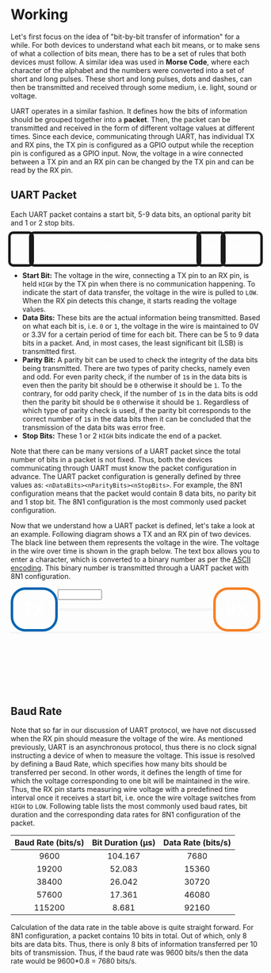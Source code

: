 # Working
Let's first focus on the idea of "bit-by-bit transfer of information" for a while. For both devices to understand what each bit means, or to make sens of what a collection of bits mean, there has to be a set of rules that both devices must follow. A similar idea was used in **Morse Code**, where each character of the alphabet and the numbers were converted into a set of short and long pulses. These short and long pulses, dots and dashes, can then be transmitted and received through some medium, i.e. light, sound or voltage.

UART operates in a similar fashion. It defines how the bits of information should be grouped together into a **packet**. Then, the packet can be transmitted and received in the form of different voltage values at different times. Since each device, communicating through UART, has individual TX and RX pins, the TX pin is configured as a GPIO output while the reception pin is configured as a GPIO input. Now, the voltage in a wire connected between a TX pin and an RX pin can be changed by the TX pin and can be read by the RX pin.

## UART Packet
Each UART packet contains a start bit, 5-9 data bits, an optional parity bit and 1 or 2 stop bits.

<div class="js-anim">
<div style="display: grid; grid-template-columns: repeat(13, 1fr);">
<div style="grid-row: 1 / 2; grid-column: 1 / 2; width: 100%; height: 100%; border: 5px solid; border-radius: 10px; justify-self: center; align-self: center; text-align: center; vertical-align: middle;"><span style="color: white">Start<br>bit
</span>
</div>
<div style="grid-row: 1 / 2; grid-column: 2 / 11; width: 100%; height: 100%; border: 5px solid; border-radius: 10px; justify-self: center; align-self: center; text-align: center; vertical-align: middle;"><span style="color: white">5 - 9<br>Data bits
</span>
</div>
<div style="grid-row: 1 / 2; grid-column: 11 / 12; width: 100%; height: 100%; border: 5px solid; border-radius: 10px; justify-self: center; align-self: center; text-align: center; vertical-align: middle;"><span style="color: white">0 or 1<br>Parity<br>bits
</span>
</div>
<div style="grid-row: 1 / 2; grid-column: 12 / 14; width: 100%; height: 100%; border: 5px solid; border-radius: 10px; justify-self: center; align-self: center; text-align: center; vertical-align: middle;"><span style="color: white">1 or 2<br>Stop bits
</span>
</div>
</div>
</div>



- **Start Bit:** The voltage in the wire, connecting a TX pin to an RX pin, is held `HIGH` by the TX pin when there is no communication happening. To indicate the start of data transfer, the voltage in the wire is pulled to `LOW`. When the RX pin detects this change, it starts reading the voltage values.
- **Data Bits:** These bits are the actual information being transmitted. Based on what each bit is, i.e. `0` or `1`, the voltage in the wire is maintained to 0V or 3.3V for a certain period of time for each bit. There can be 5 to 9 data bits in a packet. And, in most cases, the least significant bit (LSB) is transmitted first.
- **Parity Bit:** A parity bit can be used to check the integrity of the data bits being transmitted. There are two types of parity checks, namely even and odd. For even parity check, if the number of `1`s in the data bits is even then the parity bit should be `0` otherwise it should be `1`. To the contrary, for odd parity check, if the number of `1`s in the data bits is odd then the parity bit should be `0` otherwise it should be `1`. Regardless of which type of parity check is used, if the parity bit corresponds to the correct number of `1`s in the data bits then it can be concluded that the transmission of the data bits was error free.
- **Stop Bits:** These 1 or 2 `HIGH` bits indicate the end of a packet.

Note that there can be many versions of a UART packet since the total number of bits in a packet is not fixed. Thus, both the devices communicating through UART must know the packet configuration in advance. The UART packet configuration is generally defined by three values as: `<nDataBits><nParityBits><nStopBits>`. For example, the 8N1 configuration means that the packet would contain 8 data bits, no parity bit and 1 stop bit. The 8N1 configuration is the most commonly used packet configuration.

Now that we understand how a UART packet is defined, let's take a look at an example. Following diagram shows a TX and an RX pin of two devices. The black line between them represents the voltage in the wire. The voltage in the wire over time is shown in the graph below. The text box allows you to enter a character, which is converted to a binary number as per the [ASCII encoding](https://en.wikipedia.org/wiki/ASCII). This binary number is transmitted through a UART packet with 8N1 configuration.


<div class="js-anim">
<div style="display: grid; grid-template-columns: 2fr 8fr 2fr; grid-template-rows: 1fr 1fr 1fr 4fr;">
<div style="grid-column: 1 / 2; grid-row: 1 / 4; padding: 20px; border: 5px solid #0064B1; border-radius: 30px; justify-self: center; align-self: center; vertical-align: middle; font-size: xx-large; font-weight: bold; color: #0064B1;"><span style="color: white">TX</span>
</div>
<div style="display: grid; grid-template-columns: 1fr 0.5fr 1fr 0.5fr 1fr; grid-column: 2 / 3; grid-row: 1 / 2; justify-self: center; align-self: center; vertical-align: middle; justify-items: space-evenly;">
<input id="uartSignalSig" type="text" class="js-anim" maxlength="1" size="8" onchange="uartSignalSig.handleChange()">
<div style="justify-self: center; align-self: center;"><span style="color: white">&rArr;
</span>
</div>
<div id="uartSignalSigToAscii" style="justify-self: center; align-self: center;">
</div>
<div style="justify-self: center; align-self: center;"><span style="color: white">&rArr;
</span>
</div>
<div id="uartSignalSigToBin" style="justify-self: center; align-self: center;"></div>
</div>
<div id="uartSignalWire" style="grid-column: 2 / 3; grid-row: 2 / 3; width: 100%; height: 5px; background-color: #f5f5f5; justify-self: center; align-self: center;">
</div>
<div style="grid-column: 3 / 4; grid-row: 1 / 4; padding: 20px; border: 5px solid #F58025; border-radius: 30px; justify-self: center; align-self: center; vertical-align: middle; font-size: xx-large; font-weight: bold; color: #F58025;"><span style="color: white">RX</span>
</div>
<div id="uartSignalSigPlot" style="grid-column: 1 / 4; grid-row: 4 / 5; justify-self:center; align-self:first baseline; width: 100%; border: 2px solid whitesmoke; border-radius: 10px;">
</div>
</div>
</div>
<script src="https://cdn.plot.ly/plotly-2.24.1.min.js"></script>
<script src="https://cdn.jsdelivr.net/npm/animejs@3.2.1/lib/anime.min.js"></script>
<script src="{{ '/assets/js/jsAnim.js'|relative_url }}"></script>
<script src="js/uartSignal.js"></script>


## Baud Rate
Note that so far in our discussion of UART protocol, we have not discussed when the RX pin should measure the voltage of the wire. As mentioned previously, UART is an asynchronous protocol, thus there is no clock signal instructing a device of when to measure the voltage. This issue is resolved by defining a Baud Rate, which specifies how many bits should be transferred per second. In other words, it defines the length of time for which the voltage corresponding to one bit will be maintained in the wire. Thus, the RX pin starts measuring wire voltage with a predefined time interval once it receives a start bit, i.e. once the wire voltage switches from `HIGH` to `LOW`. Following table lists the most commonly used baud rates, bit duration and the corresponding data rates for 8N1 configuration of the packet.

| Baud Rate (bits/s) | Bit Duration (&mu;s) | Data Rate (bits/s) |
| :----------------: | :------------------: | :----------------: |
|        9600        |       104.167        |        7680        |
|       19200        |        52.083        |       15360        |
|       38400        |        26.042        |       30720        |
|       57600        |        17.361        |       46080        |
|       115200       |        8.681         |       92160        |

Calculation of the data rate in the table above is quite straight forward. For 8N1 configuration, a packet contains 10 bits in total. Out of which, only 8 bits are data bits. Thus, there is only 8 bits of information transferred per 10 bits of transmission. Thus, if the baud rate was 9600 bits/s then the data rate would be 9600*0.8 = 7680 bits/s.
